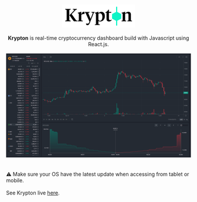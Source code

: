 <div align='center'>
    <a href='https://krypton-navy.vercel.app/'>
        <img alt='Krypton' width='200' height='62' src='/src/assets/images/logo/krypton.png' />
    </a>
</div>
<br>
<div align="center">
    <strong>Krypton</strong> is real-time cryptocurrency dashboard build with Javascript using React.js.
</div>
<br>
<div align='center'>
    <a href='https://krypton-navy.vercel.app/'>
        <img alt='Krypton Dashboard' src='/src/assets/images/screenshot/Krypton.png' />
    </a>
</div>
<br><br>&#9888; Make sure your OS have the latest update when accessing from tablet or mobile.
<br><br>See Krypton live <a href='https://krypton-navy.vercel.app/'>here</a>.